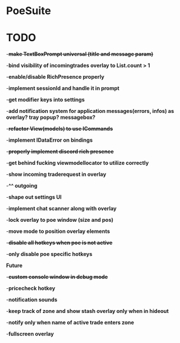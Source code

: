 # PoeSuite

# TODO

-**~~make TextBoxPrompt universal (title and message param)~~**

-**bind visibility of incomingtrades overlay to List.count > 1**

-**enable/disable RichPresence properly**

-**implement sessionId and handle it in prompt**

-**get modifier keys into settings**

-**add notification system for application messages(errors, infos) as overlay? tray popup? messagebox?**

-**~~refactor View(models) to use ICommands~~**

-**implement IDataError on bindings**

-**~~properly implement discord rich presence~~**

-**get behind fucking viewmodellocator to utilize correctly**

-**show incoming traderequest in overlay**

-**^^ outgoing**

-**shape out settings UI**

-**implement chat scanner along with overlay**

-**lock overlay to poe window (size and pos)**

-**move mode to position overlay elements**

-**~~disable all hotkeys when poe is not active~~**

-**only disable poe specific hotkeys**



**__Future__**

-**~~custom console window in debug mode~~**

-**pricecheck hotkey**

-**notification sounds**

-**keep track of zone and show stash overlay only when in hideout**

-**notify only when name of active trade enters zone**

-**fullscreen overlay**
 
